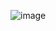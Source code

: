 ![image](https://github.com/KhoaBH/uit_project/assets/142428858/d4f25f2a-66df-4baf-98c7-2e0cf27b162f)
